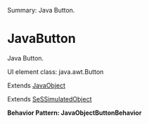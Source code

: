 Summary: Java Button.

# JavaButton

Java Button.
 
UI element class: java.awt.Button

Extends [JavaObject](JavaObject.md)

Extends [SeSSimulatedObject](SeSSimulatedObject.md)





**Behavior Pattern: JavaObjectButtonBehavior**


<!-- ============================== property summary ========================== -->

<!-- ============================== action summary ========================== -->

<!-- ============================== property detail ========================== -->


<!-- ============================== action detail ========================== -->
  

